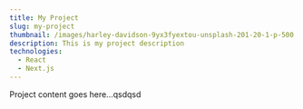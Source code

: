 ```yaml
---
title: My Project
slug: my-project
thumbnail: /images/harley-davidson-9yx3fyextou-unsplash-201-20-1-p-500.jpg
description: This is my project description
technologies:
  - React
  - Next.js
---
```


Project content goes here...qsdqsd
